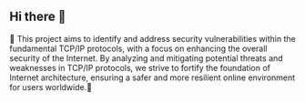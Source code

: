 ## Hi there 👋

<!--

**Here are some ideas to get you started:**

🙋‍♀️ A short introduction - what is your organization all about?
🌈 Contribution guidelines - how can the community get involved?
👩‍💻 Useful resources - where can the community find your docs? Is there anything else the community should know?
🍿 Fun facts - what does your team eat for breakfast?
🧙 Remember, you can do mighty things with the power of [Markdown](https://docs.github.com/github/writing-on-github/getting-started-with-writing-and-formatting-on-github/basic-writing-and-formatting-syntax)
-->
🔐 This project aims to identify and address security vulnerabilities within the fundamental TCP/IP protocols, with a focus on enhancing the overall security of the Internet. By analyzing and mitigating potential threats and weaknesses in TCP/IP protocols, we strive to fortify the foundation of Internet architecture, ensuring a safer and more resilient online environment for users worldwide.🚀

